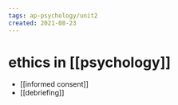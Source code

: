 ```yaml
---
tags: ap-psychology/unit2 
created: 2021-08-23
---
```


# ethics in [[psychology]]

- [[informed consent]]
- [[debriefing]]
